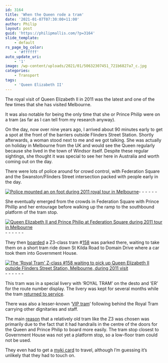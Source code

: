 ```yaml
---
id: 3164
title: 'When the Queen rode a tram'
date: '2021-01-07T07:30:00+11:00'
author: Philip
layout: post
guid: 'https://philipmallis.com/?p=3164'
slide_template:
    - default
rs_page_bg_color:
    - '#ffffff'
auto_update_uri:
    - '1'
image: /wp-content/uploads/2021/01/50632307451_721b6827a7_c.jpg
categories:
    - Transport
tags:
    - 'Queen Elizabeth II'
---
```


The royal visit of Queen Elizabeth II in 2011 was the latest and one of the few times that she has visited Melbourne.

It was also notable for being the only time that she or Prince Philip were on a tram (as far as I can tell from my research anyway).

On the day, now over nine years ago, I arrived about 90 minutes early to get a spot at the front of the barriers outside Flinders Street Station. Shortly afterwards, a woman stood next to me and we got talking. She was actually on holiday in Melbourne from the UK and would see the Queen regularly because she lived in the town of Windsor itself. Despite these regular sightings, she thought it was special to see her here in Australia and worth coming out on the day.

There were lots of police around for crowd control, with Federation Square and the Swanston/Flinders Street intersection packed with people early in the day.

[![Police mounted an on foot during 2011 royal tour in Melbourne](https://live.staticflickr.com/65535/50632398902_50d5c5ab6f.jpg)](https://www.flickr.com/photos/philipmallis/50632398902/in/dateposted/ "Police mounted an on foot during 2011 royal tour in Melbourne")<script async="" charset="utf-8" src="//embedr.flickr.com/assets/client-code.js"></script>- - - - - -

She eventually emerged from the crowds in Federation Square with Prince Phillip and her entourage before walking up the ramp to the southbound platform of the tram stop.

[![Queen Elizabeth II and Prince Philip at Federation Square during 2011 tour in Melbourne](https://live.staticflickr.com/65535/50632401687_a76b6d72e6.jpg)](https://www.flickr.com/photos/philipmallis/50632401687/in/dateposted/ "Queen Elizabeth II and Prince Philip at Federation Square during 2011 tour in Melbourne")<script async="" charset="utf-8" src="//embedr.flickr.com/assets/client-code.js"></script>- - - - - -

They then [boarded](https://www.flickr.com/photos/51227209@N03/6285192433) a Z3-class tram #[158](https://vicsig.net/index.php?page=trams&class=Z3&number=158) was parked there, waiting to take them on a short tram ride down St Kilda Road to Domain Drive where a car took them into Government House.

[![The 'Royal Tram' Z-class #158 waiting to pick up Queen Elizabeth II outside Flinders Street Station, Melbourne, during 2011 visit](https://live.staticflickr.com/65535/50632305641_c51bb55bf3.jpg)](https://www.flickr.com/photos/philipmallis/50632305641/in/dateposted/ "The 'Royal Tram' Z-class #158 waiting to pick up Queen Elizabeth II outside Flinders Street Station, Melbourne, during 2011 visit")<script async="" charset="utf-8" src="//embedr.flickr.com/assets/client-code.js"></script>- - - - - -

This tram was in a special livery with ‘ROYAL TRAM’ on the desto and ‘ER’ for the route number display. The livery was kept for several months while the tram [returned to service](https://yarratrams.com.au/media-centre/news/articles/2011/royal-tram-now-in-public-service/).

There was also a lesser-known ‘[VIP tram](https://yarratrams.com.au/media-centre/news/articles/2011/royal-tram-now-in-public-service/)‘ following behind the Royal Tram carrying other dignitaries and staff.

The main [reason](https://www.danielbowen.com/2011/10/29/queen-z-class-tram/ "https://www.danielbowen.com/2011/10/29/queen-z-class-tram/") that a relatively old tram like the Z3 was chosen was primarily due to the fact that it had handrails in the centre of the doors for the Queen and Prince Philip to board more easily. The tram stop closest to Government House was not yet a platform stop, so a low-floor tram could not be used.

They even had to get a [myki card](https://www.theage.com.au/national/victoria/prince-philip-rails-at-queens-go-slow-20111026-1mjp6.html) to travel, although I’m guessing it’s unlikely that they had to touch on.